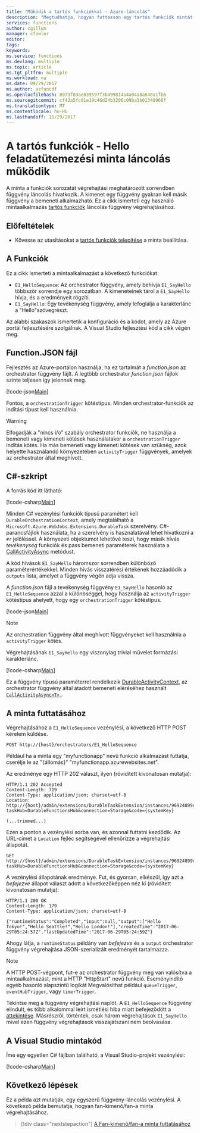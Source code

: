 ```yaml
---
title: "Működik a tartós funkciókkal - Azure-láncolás"
description: "Megtudhatja, hogyan futtasson egy tartós funkciók mintát, amely a funkciók egy műveletsorozatot hajt végre."
services: functions
author: cgillum
manager: cfowler
editor: 
tags: 
keywords: 
ms.service: functions
ms.devlang: multiple
ms.topic: article
ms.tgt_pltfrm: multiple
ms.workload: na
ms.date: 09/29/2017
ms.author: azfuncdf
ms.openlocfilehash: 0973f83ae839597f3b499814a4a04a8a640a1fb6
ms.sourcegitcommit: cf42a5fc01e19c46d24b3206c09ba3b01348966f
ms.translationtype: MT
ms.contentlocale: hu-HU
ms.lasthandoff: 11/29/2017
---
```

# <a name="function-chaining-in-durable-functions---hello-sequence-sample"></a>A tartós funkciók - Hello feladatütemezési minta láncolás működik

A minta a funkciók sorozatát végrehajtási meghatározott sorrendben függvény láncolás hivatkozik. A kimenet egy függvény gyakran kell másik függvény a bemeneti alkalmazható. Ez a cikk ismerteti egy használó mintaalkalmazás [tartós funkciók](durable-functions-overview.md) láncolás függvény végrehajtásához.

## <a name="prerequisites"></a>Előfeltételek

* Kövesse az utasításokat a [tartós funkciók telepítése](durable-functions-install.md) a minta beállítása.

## <a name="the-functions"></a>A Funkciók

Ez a cikk ismerteti a mintaalkalmazást a következő funkciókat:

* `E1_HelloSequence`: Az orchestrator függvény, amely behívja `E1_SayHello` többször sorrendje egy sorozatban. A kimeneteinek tárol a `E1_SayHello` hívja, és a eredményeit rögzíti.
* `E1_SayHello`: Egy tevékenység függvény, amely lefoglalja a karakterlánc a "Hello"szövegrészt.

Az alábbi szakaszok ismertetik a konfiguráció és a kódot, amely az Azure portál fejlesztésére szolgálnak. A Visual Studio fejlesztési kód a cikk végén meg.
 
## <a name="functionjson-file"></a>Function.JSON fájl

Fejlesztés az Azure-portálon használja, ha ez tartalmát a *function.json* az orchestrator függvény fájlt. A legtöbb orchestrator *function.json* fájlok szinte teljesen így jelennek meg.

[!code-json[Main](~/samples-durable-functions/samples/csx/E1_HelloSequence/function.json)]

Fontos, a `orchestrationTrigger` kötéstípus. Minden orchestrator-funkciók az indítási típust kell használnia.

> [!WARNING]
> Elfogadják a "nincs i/o" szabály orchestrator funkciók, ne használja a bemeneti vagy kimeneti kötések használatakor a `orchestrationTrigger` indítás kötés.  Ha más bemeneti vagy kimeneti kötések van szükség, azok helyette használandó környezetében `activityTrigger` függvények, amelyek az orchestrator által meghívott.

## <a name="c-script"></a>C#-szkript

A forrás kód itt látható:

[!code-csharp[Main](~/samples-durable-functions/samples/csx/E1_HelloSequence/run.csx)]

Minden C# vezénylési funkciók típusú paramétert kell `DurableOrchestrationContext`, amely megtalálható a `Microsoft.Azure.WebJobs.Extensions.DurableTask` szerelvény. C#-parancsfájlok használata, ha a szerelvény is használatával lehet hivatkozni a `#r` jelöléssel. A környezeti objektumot lehetővé teszi, hogy másik hívás *tevékenység* funkciók és pass bemeneti paraméterek használata a [CallActivityAsync](https://azure.github.io/azure-functions-durable-extension/api/Microsoft.Azure.WebJobs.DurableOrchestrationContext.html#Microsoft_Azure_WebJobs_DurableOrchestrationContext_CallActivityAsync_) metódust.

A kód hívások `E1_SayHello` háromszor sorrendben különböző paraméterértékekkel. Minden hívás visszatérési értékének hozzáadódik a `outputs` lista, amelyet a függvény végén adja vissza.

A *function.json* fájl a tevékenység függvény `E1_SayHello` hasonló az `E1_HelloSequence` azzal a különbséggel, hogy használja az `activityTrigger` kötéstípus ahelyett, hogy egy `orchestrationTrigger` kötéstípus.

[!code-json[Main](~/samples-durable-functions/samples/csx/E1_SayHello/function.json)]

> [!NOTE]
> Az orchestration függvény által meghívott függvényeket kell használnia a `activityTrigger` kötés.

Végrehajtásának `E1_SayHello` egy viszonylag trivial művelet formázási karakterlánc.

[!code-csharp[Main](~/samples-durable-functions/samples/csx/E1_SayHello/run.csx)]

Ez a függvény típusú paraméterrel rendelkezik [DurableActivityContext](https://azure.github.io/azure-functions-durable-extension/api/Microsoft.Azure.WebJobs.DurableActivityContext.html), az orchestrator függvény által átadott bemeneti eléréséhez használt [ `CallActivityAsync<T>` ](https://azure.github.io/azure-functions-durable-extension/api/Microsoft.Azure.WebJobs.DurableOrchestrationContext.html#Microsoft_Azure_WebJobs_DurableOrchestrationContext_CallActivityAsync_).

## <a name="run-the-sample"></a>A minta futtatásához

Végrehajtásához a `E1_HelloSequence` vezénylési, a következő HTTP POST kérelem küldése.

```
POST http://{host}/orchestrators/E1_HelloSequence
```

Például ha a minta egy "myfunctionapp" nevű funkció alkalmazást futtatja, cserélje le az "{állomás}" "myfunctionapp.azurewebsites.net".

Az eredménye egy HTTP 202 választ, ilyen (rövidített kivonatosan mutatja):

```
HTTP/1.1 202 Accepted
Content-Length: 719
Content-Type: application/json; charset=utf-8
Location: http://{host}/admin/extensions/DurableTaskExtension/instances/96924899c16d43b08a536de376ac786b?taskHub=DurableFunctionsHub&connection=Storage&code={systemKey}

(...trimmed...)
```

Ezen a ponton a vezénylési sorba van, és azonnal futtatni kezdődik. Az URL-címet a `Location` fejléc segítségével ellenőrizze a végrehajtási állapotát.

```
GET http://{host}/admin/extensions/DurableTaskExtension/instances/96924899c16d43b08a536de376ac786b?taskHub=DurableFunctionsHub&connection=Storage&code={systemKey}
```

A vezénylési állapotának eredménye. Fut, és gyorsan, elkészül, így azt a *befejezve* állapot választ adott a következőképpen néz ki (rövidített kivonatosan mutatja):

```
HTTP/1.1 200 OK
Content-Length: 179
Content-Type: application/json; charset=utf-8

{"runtimeStatus":"Completed","input":null,"output":["Hello Tokyo!","Hello Seattle!","Hello London!"],"createdTime":"2017-06-29T05:24:57Z","lastUpdatedTime":"2017-06-29T05:24:59Z"}
```

Ahogy látja, a `runtimeStatus` példány van *befejezve* és a `output` orchestrator függvény végrehajtása JSON-szerializált eredményét tartalmazza.

> [!NOTE]
> A HTTP POST-végpont, fut-e az orchestrator függvény meg van valósítva a mintaalkalmazást, mint a HTTP "HttpStart" nevű funkció. Eseményindító egyéb hasonló alapszintű logikát Megvalósíthat például `queueTrigger`, `eventHubTrigger`, vagy `timerTrigger`.

Tekintse meg a függvény végrehajtási naplót. A `E1_HelloSequence` függvény elindult, és több alkalommal leírt ismétlési hiba miatt befejeződött a [áttekintése](durable-functions-overview.md). Másrészről, történtek, csak három végrehajtások `E1_SayHello` mivel ezen függvény végrehajtások visszajátszani nem beolvasása.

## <a name="visual-studio-sample-code"></a>A Visual Studio mintakód

Íme egy egyetlen C# fájlban található, a Visual Studio-projekt vezénylési:

[!code-csharp[Main](~/samples-durable-functions/samples/precompiled/HelloSequence.cs)]

## <a name="next-steps"></a>Következő lépések

Ez a példa azt mutatják, egy egyszerű függvény-láncolás vezénylési. A következő példa bemutatja, hogyan fan-kimenő/fan-a minta végrehajtásához. 

> [!div class="nextstepaction"]
> [A Fan-kimenő/fan-a minta futtatásához](durable-functions-cloud-backup.md)
